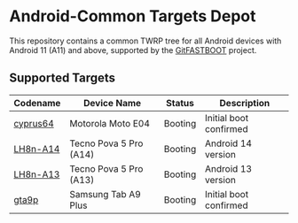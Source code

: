 # Android-Common Targets Depot

This repository contains a common TWRP tree for all Android devices with Android 11 (A11) and above, supported by the [GitFASTBOOT](https://github.com/GitFASTBOOT) project.

## Supported Targets

| Codename  | Device Name                     | Status   | Description       |
|-----------|----------------------------------|----------|-------------------|
| [cyprus64](https://github.com/GitFASTBOOT/device_motorola_cyprus64-twrp.git) | Motorola Moto E04        | Booting  | Initial boot confirmed |
| [LH8n-A14](https://github.com/GitFASTBOOT/android_device_tecno_lh8n_twrp.git) | Tecno Pova 5 Pro (A14)   | Booting  | Android 14 version      |
| [LH8n-A13](https://github.com/GitFASTBOOT/android_device_tecno_lh8n_twrp-A13.git) | Tecno Pova 5 Pro (A13)   | Booting  | Android 13 version      |
| [gta9p](https://github.com/GitFASTBOOT/device_samsung_gta9p-twrp.git) | Samsung Tab A9 Plus      | Booting  | Initial boot confirmed  |
